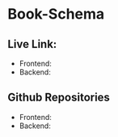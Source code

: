 # Book-Schema

## Live Link:

- Frontend:
- Backend:

## Github Repositories

- Frontend:
- Backend:
